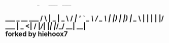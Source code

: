                  _    ____  ____  
 ___ _ __ ___    / \  |  _ \|  _ \ 
/ __| '_ ` _ \  / _ \ | |_) | |_) |
\__ \ | | | | |/ ___ \|  _ <|  __/ 
|___/_| |_| |_/_/   \_\_| \_\_|   
				forked by hiehoox7
------------------------------------------------------
